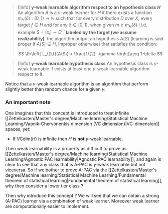 >[!info] **$\gamma$-weak learnable algorithm respect to an hypothesis class $H$**
>An algorithm $A$ is a $\gamma$-weak learner for $H$ if there exists a function $m_H(\delta) : (0,1) \to \mathbb{N}$ such that for every distribution $D$ over $X$, every target $f \in H$  and for any $\delta \in (0,1)$, when given $m \geq m_H(\delta)$ i.i.d. example $S=(x_i) \sim D^m$ **labeled by the target (we assume realizability)**, the algorithm output an hypothesis $A(S)$ (learning is said proper if $A(S) \in H$, improper otherwise) that satisfies the condition:
>
>$$ \Pr\left[ L_{D,f}(A(S)) < \frac{1}{2} -\gamma \right]\geq 1-\delta $$ 

>[!info] **$\gamma$-weak learnable hypothesis class**
>An hypothesis class is $\gamma$-weak learnable if exists at least one $\gamma$-weak learnable algorithm respect to it.

Notice that a $\gamma$-weak learnable algorithm is an algorithm that perform slightly better than random chance for a given $\gamma$.
### An important note

One imagines that this concept is introduced to treat infinite [[Zettelkasten/Master's degree/Machine learning/Statistical Machine Learning/Vapnik-Chervonenkis dimension (VC dimension)|VC-dimension]] spaces, yet:

- If $\text{VCdim}(H)$ is infinite then $H$ is **not** $\gamma$-weak learnable.

Then weak learnability is a property as difficult to prove as [[Zettelkasten/Master's degree/Machine learning/Statistical Machine Learning/Agnostic PAC learnability|Agnostic PAC learnability]], and again is clear to see that any class that is A-PAC is $\gamma$-weak learnable but not viceversa.
So if we bother to prove A-PAC via the [[Zettelkasten/Master's degree/Machine learning/Statistical Machine Learning/Fundamental theorem of statistical learning|Fundamental theorem of statistical learning]], why then consider a lower tier class ?

Then why introduce this concept ? We will see that we can obtain a strong (A-PAC) learner via a combination of weak learner.
Moreover weak learner are computationally easier to implement. 